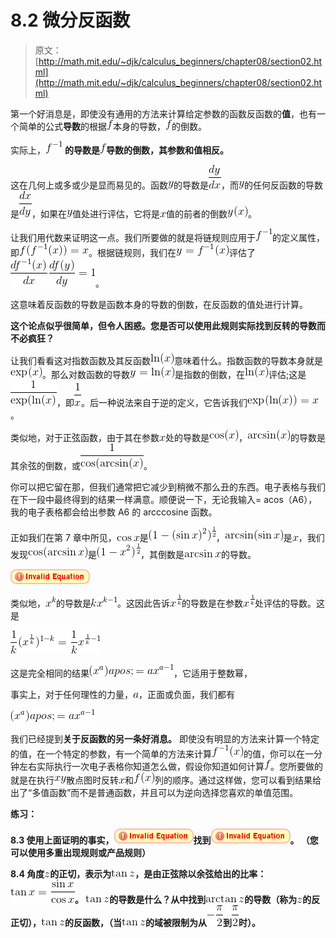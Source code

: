 # 8.2 微分反函数

> 原文： [http://math.mit.edu/~djk/calculus_beginners/chapter08/section02.html](http://math.mit.edu/~djk/calculus_beginners/chapter08/section02.html)

第一个好消息是，即使没有通用的方法来计算给定参数的函数反函数的**值**，也有一个简单的公式**导数**的根据![](img/tex-8fa14cdd754f91cc6554c9e71929cce7.gif)本身的导数，![](img/tex-8fa14cdd754f91cc6554c9e71929cce7.gif)的倒数。

实际上，![](img/tex-e55e328349414752113c4878dc62303f.gif) **的导数是![](img/tex-8fa14cdd754f91cc6554c9e71929cce7.gif)导数的倒数，其参数和值相反。**

这在几何上或多或少是显而易见的。函数![](img/tex-415290769594460e2e485922904f345d.gif)的导数是![](img/tex-3baffd623d24688b6229e8808f4dd24a.gif)，而![](img/tex-415290769594460e2e485922904f345d.gif)的任何反函数的导数是![](img/tex-5442053456f58fd01a8535b8bf8c17d7.gif)，如果在![](img/tex-415290769594460e2e485922904f345d.gif)值处进行评估，它将是![](img/tex-9dd4e461268c8034f5c8564e155c67a6.gif)值的前者的倒数![](img/tex-0bcc6eb07326241ec09fb86e20e4f2b1.gif)。

让我们用代数来证明这一点。我们所要做的就是将链规则应用于![](img/tex-e55e328349414752113c4878dc62303f.gif)的定义属性，即![](img/tex-0599f1d3ec27f0726a6081f8f15700b9.gif)。根据链规则，我们在![](img/tex-ed9f27b1985462e6a73fb994ba1a1466.gif)评估了![](img/tex-f8eddf6fe2dcf8fd9efe0acf95be2999.gif)。

这意味着反函数的导数是函数本身的导数的倒数，在反函数的值处进行计算。

**这个论点似乎很简单，但令人困惑。您是否可以使用此规则实际找到反转的导数而不必疯狂？**

让我们看看这对指数函数及其反函数![](img/tex-082b0e41ac5d0f86aa6e51587580f3b7.gif)意味着什么。指数函数的导数本身就是![](img/tex-f816c6890016193bb7c1429c6dfa7460.gif)。那么对数函数的导数![](img/tex-0863e12ee0569355a848df1304f33054.gif)是指数的倒数，在![](img/tex-082b0e41ac5d0f86aa6e51587580f3b7.gif)评估;这是![](img/tex-e2569338bdcfa258a125844654a6435a.gif)，即![](img/tex-afc48b56873694f3d43097841ecc3f4f.gif)。后一种说法来自于逆的定义，它告诉我们![](img/tex-6615a0a8a8a4be955436b2f2f55f84ee.gif)。

类似地，对于正弦函数，由于其在参数![](img/tex-9dd4e461268c8034f5c8564e155c67a6.gif)处的导数是![](img/tex-7b8d097ebe7de2080ff1dc9a2b6f0807.gif)，![](img/tex-6b5a3bd3ccba039520f633705222b7e3.gif)的导数是其余弦的倒数，或![](img/tex-cf3eb9d74a64e47b7954802bfb748e9b.gif)。

你可以把它留在那，但我们通常把它减少到稍微不那么丑的东西。电子表格与我们在下一段中最终得到的结果一样满意。顺便说一下，无论我输入= acos（A6），我的电子表格都会给出参数 A6 的 arcccosine 函数。

正如我们在第 7 章中所见，![](img/tex-96eb9bf5314b593783ee57983efbed9d.gif)是![](img/tex-8158e254566345dbb08f752d3465ede6.gif)，![](img/tex-c84d4c688699638737c0ad61a336853b.gif)是![](img/tex-9dd4e461268c8034f5c8564e155c67a6.gif)，我们发现![](img/tex-94b0761e120767730a78303563880e1c.gif)是![](img/tex-06fa5ec97b0710cbed94b1249370c389.gif)，其倒数是![](img/tex-9179cbfd15580a2bd66f17fd2319ffd6.gif)的导数。

![](img/tex-60d17e7fc37469dee94075563f73531d.gif)

类似地，![](img/tex-1f31f8c0da2e32b6acaa5b9a0e5154e9.gif)的导数是![](img/tex-5fcb7d6cecf51226bc4307c0eb35cf48.gif)。这因此告诉![](img/tex-fb948c961db66429dcc9a638c40d5400.gif)的导数是在参数![](img/tex-fb948c961db66429dcc9a638c40d5400.gif)处评估的导数。这是

![](img/tex-3651412af1b7cbf0357394904811e98c.gif)

这是完全相同的结果![](img/tex-bfc3ad791a0ee9d563675d9b0062c92c.gif)，它适用于整数幂，

事实上，对于任何理性的力量，![](img/tex-0cc175b9c0f1b6a831c399e269772661.gif)，正面或负面，我们都有

![](img/tex-bfc3ad791a0ee9d563675d9b0062c92c.gif)

我们已经提到**关于反函数的另一条好消息。** 即使没有明显的方法来计算一个特定的值，在一个特定的参数，有一个简单的方法来计算![](img/tex-b127e11e723cd038ba3a6bbcc16048bd.gif)的值，你可以在一分钟左右实际执行一次电子表格你知道怎么做，假设你知道如何计算![](img/tex-8fa14cdd754f91cc6554c9e71929cce7.gif)。您所要做的就是在执行![](img/tex-3e44107170a520582ade522fa73c1d15.gif)散点图时反转![](img/tex-9dd4e461268c8034f5c8564e155c67a6.gif)和![](img/tex-50bbd36e1fd2333108437a2ca378be62.gif)列的顺序。通过这样做，您可以看到结果给出了“多值函数”而不是普通函数，并且可以为逆向选择您喜欢的单值范围。

**练习：**

**8.3 使用上面证明的事实，![](img/tex-798d3c5f50d4ff050258222d1d517e93.gif)找到![](img/tex-387879179eb4f2de9ed32f74dc65da68.gif)。 （您可以使用多重出现规则或产品规则）**

**8.4 角度![](img/tex-fbade9e36a3f36d3d676c1b808451dd7.gif)的正切，表示为![](img/tex-dccccf4f9ce98de1e8ea91ccf156eadd.gif)，是由正弦除以余弦给出的比率：![](img/tex-9084717daacf3ae14f7a81483a6cd29b.gif)。 ![](img/tex-dccccf4f9ce98de1e8ea91ccf156eadd.gif)的导数是什么？从中找到![](img/tex-48cb1bd43454e3f90b25e9f0170e92cd.gif)的导数（称为![](img/tex-fbade9e36a3f36d3d676c1b808451dd7.gif)的反正切），![](img/tex-dccccf4f9ce98de1e8ea91ccf156eadd.gif)的反函数，（当![](img/tex-dccccf4f9ce98de1e8ea91ccf156eadd.gif)的域被限制为从![](img/tex-0416f0ff12139c0dd92078e055d72dc1.gif)到![](img/tex-4dac25bca00f0be7f027fca9a002d0ad.gif)时）。**